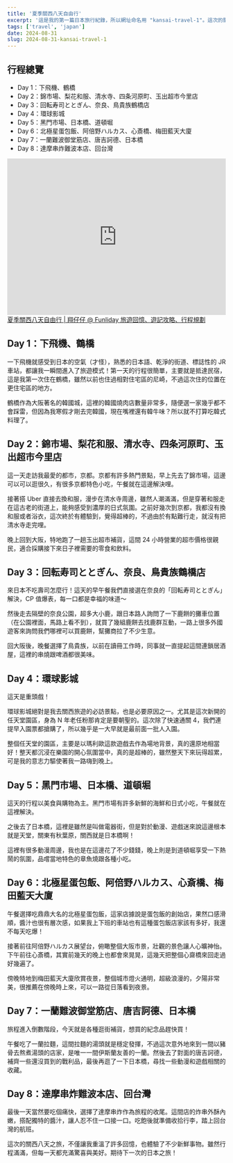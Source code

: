 ```yaml
---
title: '夏季關西八天自由行'
excerpt: '這是我的第一篇日本旅行紀錄，所以網址命名用 "kansai-travel-1"。這次的關西八天自由行，對我來說意義非凡，雖然這是我第四次來日本，第三次踏上關西地區，但因為疫情的關係，睽違了好幾年才再度來到這片熟悉又充滿回憶的土地。這次行程規劃得相當充實，除了經典景點外，還安排了一些過去沒去過的新地方，當然，環球影城（USJ）依然是必訪之地，尤其是全新的任天堂園區，對我這種長年遊戲玩家來說，怎麼可能錯過！'
tags: ['travel', 'japan']
date: 2024-08-31
slug: 2024-08-31-kansai-travel-1
---
```


## 行程總覽

- Day 1：下飛機、鶴橋
- Day 2：錦市場、梨花和服、清水寺、四条河原町、玉出超市今里店
- Day 3：回転寿司ととぎん、奈良、鳥貴族鶴橋店
- Day 4：環球影城
- Day 5：黑門市場、日本橋、道頓堀
- Day 6：北極星蛋包飯、阿倍野ハルカス、心斎橋、梅田藍天大廈
- Day 7：一蘭難波御堂筋店、唐吉訶德、日本橋
- Day 8：達摩串炸難波本店、回台灣

<iframe title="夏季關西八天自由行" src="https://www.funliday.com/yunghsiang/trips/66b659df869e19fe4abdb8a7/embed?hl=zh_tw" width="100%" height="360" frameBorder="0"></iframe>
<a href="https://www.funliday.com/yunghsiang/trips/66b659df869e19fe4abdb8a7" target="_blank" style={{color: "#EE3C77", fontWeight: "bold"}}>夏季關西八天自由行 | 翔仔仔 @ Funliday 旅遊回憶、遊記攻略、行程規劃</a>

## Day 1：下飛機、鶴橋

一下飛機就感受到日本的空氣（才怪），熟悉的日本語、乾淨的街道、標誌性的 JR 車站，都讓我一瞬間進入了旅遊模式！第一天的行程很簡單，主要就是抵達民宿，這是我第一次住在鶴橋，雖然以前也住過相對住宅區的尼崎，不過這次住的位置在更住宅區的地方。

鶴橋作為大阪著名的韓國城，這裡的韓國燒肉店數量非常多，隨便選一家幾乎都不會踩雷，但因為我寒假才剛去完韓國，現在嘴裡還有韓牛味？所以就不打算吃韓式料理了。

## Day 2：錦市場、梨花和服、清水寺、四条河原町、玉出超市今里店

這一天走訪我最愛的都市，京都。京都有許多熱門景點，早上先去了錦市場，這邊可以可以逛很久，有很多京都特色小吃，午餐就在這邊解決哩。

接著搭 Uber 直接去換和服，漫步在清水寺周邊，雖然人潮滿滿，但是穿著和服走在這古老的街道上，能夠感受到濃厚的日式氛圍。之前好幾次到京都，我都沒有換和服或者浴衣，這次終於有體驗到，覺得超棒的，不過由於有點難行走，就沒有把清水寺走完哩。

晚上回到大阪，特地跑了一趟玉出超市補貨，這間 24 小時營業的超市價格很親民，適合採購接下來日子裡需要的零食和飲料。

## Day 3：回転寿司ととぎん、奈良、鳥貴族鶴橋店

來日本不吃壽司怎麼行！這天的早午餐我們直接選在奈良的「回転寿司ととぎん」解決，CP 值爆表，每一口都是幸福的味道～

然後走去隔壁的奈良公園，超多大小鹿，跟日本路人詢問了一下鹿餅的攤車位置（在公園裡面，馬路上看不到），就買了幾組鹿餅去找鹿群互動，一路上很多外國遊客來詢問我們哪裡可以買鹿餅，幫攤商拉了不少生意。

回大阪後，晚餐選擇了鳥貴族，以前在讀冊工作時，同事就一直提起這間連鎖居酒屋，這裡的串燒跟啤酒都很美味。

## Day 4：環球影城

這天是重頭戲！

環球影城絕對是我去關西旅遊的必訪景點，也是必要原因之一。尤其是這次新開的任天堂園區，身為 N 年老任粉那肯定是要朝聖的。這次除了快速通關 4，我們連提早入園票都搶購了，所以幾乎是一大早就是最前面一批人入園。

整個任天堂的園區，主要是以瑪利歐這款遊戲去作為場地背景，真的還原地相當好！整天都沉浸在樂園的開心氛圍當中，真的是超棒的，雖然整天下來玩得超累，可是我的意志力驅使著我一路嗨到晚上。

## Day 5：黑門市場、日本橋、道頓堀

這天的行程以美食與購物為主。黑門市場有許多新鮮的海鮮和日式小吃，午餐就在這裡解決。

之後去了日本橋，這裡是雖然是叫做電器街，但是對於動漫、遊戲迷來說這邊根本就是天堂，關東有秋葉原，關西就是日本橋啊！

這裡有很多動漫周邊，我也是在這邊花了不少錢錢，晚上則是到道頓堀享受一下熱鬧的氛圍，品嚐當地特色的章魚燒跟各種小吃。

## Day 6：北極星蛋包飯、阿倍野ハルカス、心斎橋、梅田藍天大廈

午餐選擇吃鼎鼎大名的北極星蛋包飯，這家店據說是蛋包飯的創始店，果然口感滑順，醬汁也很有層次感，如果我上下班的車站也有這種蛋包飯店家該有多好，我還不每天吃爆！

接著前往阿倍野ハルカス展望台，俯瞰整個大阪市景，壯觀的景色讓人心曠神怡。下午前往心斎橋，其實前幾天的晚上也都會來晃晃，這幾天把整個心齋橋來回走過好幾遍了。

傍晚特地到梅田藍天大廈欣賞夜景，整個城市燈火通明，超級浪漫的，夕陽非常美，很推薦在傍晚時上來，可以一路從日落看到夜景。

## Day 7：一蘭難波御堂筋店、唐吉訶德、日本橋

旅程進入倒數階段，今天就是各種逛街補貨，想買的紀念品趕快買！

午餐吃了一蘭拉麵，這間拉麵的湯頭就是穩定發揮，不過這次意外地來到一間以豬骨去熬煮湯頭的店家，是唯一一間伊斯蘭友善的一蘭。然後去了對面的唐吉訶德，補齊一些還沒買到的戰利品，最後再逛了一下日本橋，尋找一些動漫和遊戲相關的收藏。

## Day 8：達摩串炸難波本店、回台灣

最後一天當然要吃個痛快，選擇了達摩串炸作為旅程的收尾。這間店的炸串外酥內嫩，搭配獨特的醬汁，讓人忍不住一口接一口。吃飽後就準備收拾行李，踏上回台灣的航班。

這次的關西八天之旅，不僅讓我重溫了許多回憶，也體驗了不少新鮮事物。雖然行程滿滿，但每一天都充滿驚喜與美好。期待下一次的日本之旅！

